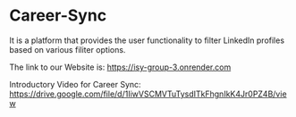 # Career-Sync
 It is a platform that provides the user functionality to filter LinkedIn profiles based on various filiter options.

The link to our Website is: https://isy-group-3.onrender.com


Introductory Video for Career Sync: https://drive.google.com/file/d/1IiwVSCMVTuTysdITkFhgnIkK4Jr0PZ4B/view
